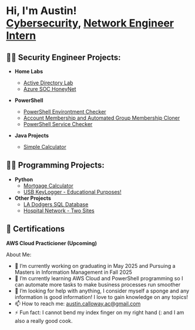 <h1>Hi, I'm Austin! <br/><a href="https://github.com/AustinCal">Cybersecurity</a>, <a href="https://www.linkedin.com/in/austin-calloway-2b40581bb">Network Engineer Intern</a>

<h2>👨‍💻 Security Engineer Projects:</h2>

- <b>Home Labs</b>
  - [Active Directory Lab](https://github.com/AustinCal/Active-Directory-Add-Users-via-PowerShell-/blob/main/README.md)
  - [Azure SOC HoneyNet](https://github.com/AustinCal/Azure-SOC-Honeynet)

- <b>PowerShell</b>
  - [PowerShell Environtment Checker]()
  - [Account Membership and Automated Group Membership Cloner]()
  - [PowerShell Service Checker]()
- <b>Java Projects</b>
  - [Simple Calculator]()
 
 <h2>👨‍💻 Programming Projects:</h2>
 
- <b>Python</b>
  - [Mortgage Calculator](https://github.com/AustinCal/MortgageCalc)
  - [USB KeyLogger - Educational Purposes!]()  
- <b>Other Projects</b>
  - [LA Dodgers SQL Database](https://github.com/AustinCal/LA-Dodgers-SQL-Database)
  - [Hospital Network - Two Sites]()
  
<h2>🤳 Certifications</h2>
<b>AWS Cloud Practicioner (Upcoming)</b>



About Me:

- 🔭 I’m currently working on graduating in May 2025 and Pursuing a Masters in Information Management in Fall 2025
- 🌱 I’m currently learning AWS Cloud and PowerShell programming so I can automate more tasks to make business processes run smoother 
- 🤔 I’m looking for help with anything, I consider myself a sponge and any information is good information! I love to gain knowledge on any topics!
- 📫 How to reach me: austin.calloway.ac@gmail.com
- ⚡ Fun fact: I cannot bend my index finger on my right hand (: and I am also a really good cook.
